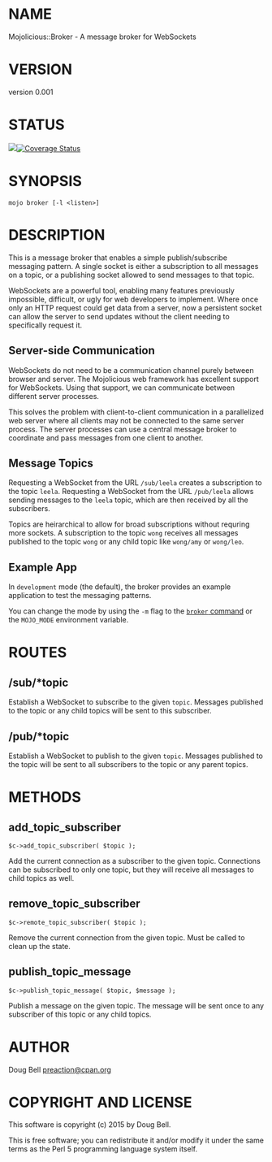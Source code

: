 # NAME

Mojolicious::Broker - A message broker for WebSockets

# VERSION

version 0.001

# STATUS

<a href="https://travis-ci.org/preaction/Mojolicious-Broker"><img src="https://travis-ci.org/preaction/Mojolicious-Broker.svg?branch=master"></a><a href="https://coveralls.io/r/preaction/Mojolicious-Broker"><img src="https://coveralls.io/repos/preaction/Mojolicious-Broker/badge.png" alt="Coverage Status" /></a>

# SYNOPSIS

    mojo broker [-l <listen>]

# DESCRIPTION

This is a message broker that enables a simple publish/subscribe messaging
pattern. A single socket is either a subscription to all messages on a topic,
or a publishing socket allowed to send messages to that topic.

WebSockets are a powerful tool, enabling many features previously impossible,
difficult, or ugly for web developers to implement. Where once only an HTTP
request could get data from a server, now a persistent socket can allow the
server to send updates without the client needing to specifically request it.

## Server-side Communication

WebSockets do not need to be a communication channel purely between browser and
server. The Mojolicious web framework has excellent support for WebSockets.
Using that support, we can communicate between different server processes.

This solves the problem with client-to-client communication in a parallelized
web server where all clients may not be connected to the same server process.
The server processes can use a central message broker to coordinate and pass
messages from one client to another.

## Message Topics

Requesting a WebSocket from the URL `/sub/leela` creates a subscription to the
topic `leela`. Requesting a WebSocket from the URL `/pub/leela` allows
sending messages to the `leela` topic, which are then received by all the
subscribers.

Topics are heirarchical to allow for broad subscriptions without requring more
sockets. A subscription to the topic `wong` receives all messages published to
the topic `wong` or any child topic like `wong/amy` or `wong/leo`.

## Example App

In `development` mode (the default), the broker provides an example
application to test the messaging patterns.

You can change the mode by using the `-m` flag to the
[`broker` command](https://metacpan.org/pod/Mojolicious::Command::broker) or the `MOJO_MODE` environment
variable.

# ROUTES

## /sub/\*topic

Establish a WebSocket to subscribe to the given `topic`. Messages published
to the topic or any child topics will be sent to this subscriber.

## /pub/\*topic

Establish a WebSocket to publish to the given `topic`. Messages published to
the topic will be sent to all subscribers to the topic or any parent topics.

# METHODS

## add\_topic\_subscriber

    $c->add_topic_subscriber( $topic );

Add the current connection as a subscriber to the given topic. Connections can
be subscribed to only one topic, but they will receive all messages to
child topics as well.

## remove\_topic\_subscriber

    $c->remote_topic_subscriber( $topic );

Remove the current connection from the given topic. Must be called to clean up
the state.

## publish\_topic\_message

    $c->publish_topic_message( $topic, $message );

Publish a message on the given topic. The message will be sent once to any subscriber
of this topic or any child topics.

# AUTHOR

Doug Bell <preaction@cpan.org>

# COPYRIGHT AND LICENSE

This software is copyright (c) 2015 by Doug Bell.

This is free software; you can redistribute it and/or modify it under
the same terms as the Perl 5 programming language system itself.
